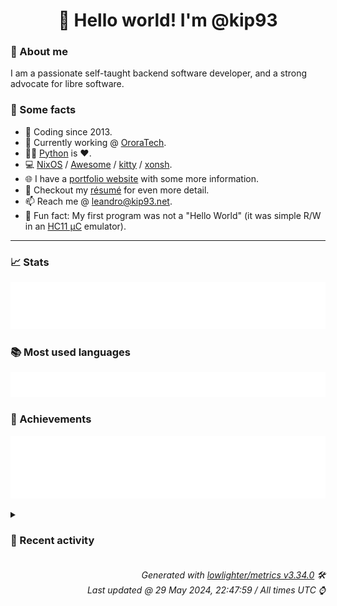 <!-- README template, populated using this action:
     https://github.com/kip93/kip93/blob/main/.github/workflows/readme.yml. -->

<h1 align="center">👋 Hello world! I'm @kip93</h1> <!-- LOGIN => username -->

### 👤 About me

I am a passionate self-taught backend software developer, and a strong advocate for libre software.


### 💬 Some facts

* 📅 Coding since 2013.
* 💼 Currently working @ [OroraTech](https://ororatech.com/).
* 👨‍💻 [Python](https://github.com/search?q=user%3Akip93&l=python) is ❤️. <!-- LOGIN => username -->
* 💻 [NixOS](https://github.com/NixOS/) /
     [Awesome](https://github.com/awesomeWM/) /
     [kitty](https://github.com/kovidgoyal/kitty/) /
     [xonsh](https://github.com/xonsh/).
* 🌐 I have a [portfolio website](https://kip93.net/) with some more information.
* 📝 Checkout my [résumé](https://kip93.net/resume/) for even more detail.
* 📫 Reach me @ [leandro@kip93.net](mailto:leandro@kip93.net).
* 🎲 Fun fact: My first program was not a "Hello World" (it was simple R/W in an [HC11 µC](https://en.wikipedia.org/wiki/68HC11) emulator).


-----------------------------------------------------------------------------------------------------------------------


### 📈 Stats

![](./stats.svg)


### 📚 Most used languages <!-- by percentage, in decreasing order -->

![](./languages.svg)


### 🏅 Achievements

![](./achievements.svg)


<details> <!-- Last activity -->
<!-- Almost verbatim copy of https://github.com/lowlighter/metrics/blob/latest/source/templates/markdown/partials/activity.ejs, but restructured to be foldable. -->
<summary><h3>📰 Recent activity</h3></summary>

  * *On 29 May 2024, 15:30:47*
* ➡️ Pushed 9444 commits in [OroraTech/nixpkgs](https://github.com/OroraTech/nixpkgs) on branch `master`
  * [#1b45be7](https://github.com/OroraTech/nixpkgs/commit/1b45be7) kubebuilder: 3.15.0 -&gt; 3.15.1
  * [#e071849](https://github.com/OroraTech/nixpkgs/commit/e071849) kyverno: 1.12.1 -&gt; 1.12.2
  * [#9c70938](https://github.com/OroraTech/nixpkgs/commit/9c70938) kubecolor: 0.3.2 -&gt; 0.3.3
  * [#a96a637](https://github.com/OroraTech/nixpkgs/commit/a96a637) kubeseal: 0.26.2 -&gt; 0.26.3
  * [#ca514fe](https://github.com/OroraTech/nixpkgs/commit/ca514fe) kubestroyer: 0.2 -&gt; 0.3.0
  * [#c3931d8](https://github.com/OroraTech/nixpkgs/commit/c3931d8) jaq: 1.3.0 -&gt; 1.4.0
  * [#fc37fd1](https://github.com/OroraTech/nixpkgs/commit/fc37fd1) chromium: 125.0.6422.76 -&gt; 125.0.6422.112

https://chromereleases.googleblog.com/2024/05/stable-channel-update-for-desktop_23.html

This update includes 1 security fix. Google is aware that an exploit for
CVE-2024-5274 exists in the wild.

CVEs:
CVE-2024-5274
  * [#42ddc82](https://github.com/OroraTech/nixpkgs/commit/42ddc82) chromedriver: 125.0.6422.76 -&gt; 125.0.6422.112
  * [#c39ac51](https://github.com/OroraTech/nixpkgs/commit/c39ac51) gfold: 4.4.1 -&gt; 4.5.0
  * [#db44dc6](https://github.com/OroraTech/nixpkgs/commit/db44dc6) fooyin: 0.4.2 -&gt; 0.4.3
  * [#ddde296](https://github.com/OroraTech/nixpkgs/commit/ddde296) ff2mpv-rust: 1.1.4 -&gt; 1.1.5
  * [#9b7cb95](https://github.com/OroraTech/nixpkgs/commit/9b7cb95) coreth: 0.13.3 -&gt; 0.13.4
  * [#203a48a](https://github.com/OroraTech/nixpkgs/commit/203a48a) pkgs/development: remove unused fetchpatch arguments
  * [#cc8120d](https://github.com/OroraTech/nixpkgs/commit/cc8120d) pkgs/by-name: remove unuseed fetchpatch arguments
  * [#d249d47](https://github.com/OroraTech/nixpkgs/commit/d249d47) cfspeedtest: 1.2.3 -&gt; 1.2.4
  * [#b08ebe2](https://github.com/OroraTech/nixpkgs/commit/b08ebe2) Merge master into haskell-updates
  * [#bfb7a88](https://github.com/OroraTech/nixpkgs/commit/bfb7a88) Merge pull request #314109 from trofi/githooks.tests-fix-eval

githooks.tests: fix eval
  * [#47bdef6](https://github.com/OroraTech/nixpkgs/commit/47bdef6) Merge pull request #311260 from purepani/update-svelte-language-tools

svelte-language-server: Use buildNpmPackage
  * [#fc165a0](https://github.com/OroraTech/nixpkgs/commit/fc165a0) Merge pull request #309524 from r-ryantm/auto-update/enet

enet: 1.3.17 -&gt; 1.3.18
  * [#3de810d](https://github.com/OroraTech/nixpkgs/commit/3de810d) Merge pull request #309724 from r-ryantm/auto-update/secp256k1

secp256k1: 0.4.1 -&gt; 0.5.0
  * *On 27 May 2024, 13:45:25*
* ➡️ Pushed 1 commit in [kip93/cp437-tools](https://github.com/kip93/cp437-tools) on branch `main`
  * [#78aa1e9](https://github.com/kip93/cp437-tools/commit/78aa1e9) Fix direnv shell
  * *On 19 May 2024, 12:24:03*
* ⏺️ Created new branch idea/thumbnailers in [kip93/cp437-tools](https://github.com/kip93/cp437-tools)
  * *On 19 May 2024, 12:23:29*
</details>


<h6 align="right"><em>
    Generated with <a href="https://github.com/lowlighter/metrics/tree/latest/">lowlighter/metrics v3.34.0</a> 🛠️<br> <!-- VERSION => MAJOR.minor.patch -->
    Last updated @ 29 May 2024, 22:47:59 / All times UTC ⌚ <!-- meta.generated => DD/MM/YYYY, hh:mm -->
</em></h6>
